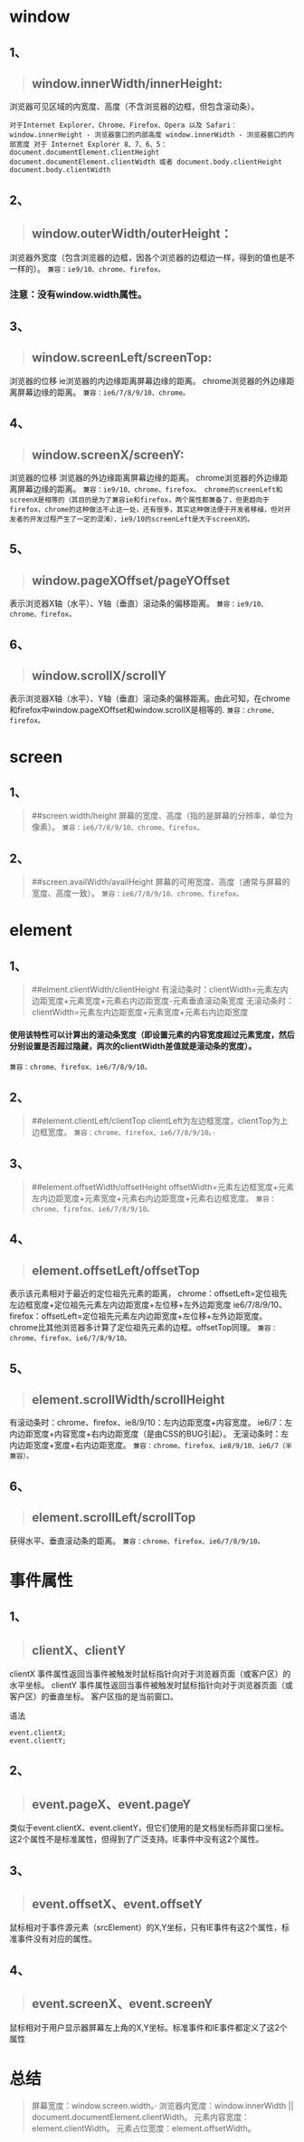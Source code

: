 # window
## 1、
>## window.innerWidth/innerHeight:  
浏览器可见区域的内宽度、高度（不含浏览器的边框，但包含滚动条）。

``
对于Internet Explorer、Chrome、Firefox、Opera 以及 Safari：
window.innerHeight - 浏览器窗口的内部高度
window.innerWidth - 浏览器窗口的内部宽度
对于 Internet Explorer 8、7、6、5：
document.documentElement.clientHeight
document.documentElement.clientWidth
或者
document.body.clientHeight
document.body.clientWidth
``
## 2、
>## window.outerWidth/outerHeight：
浏览器外宽度（包含浏览器的边框，因各个浏览器的边框边一样，得到的值也是不一样的）。
``
兼容：ie9/10、chrome、firefox。
``

### 注意：没有window.width属性。
## 3、
>## window.screenLeft/screenTop:  
浏览器的位移
ie浏览器的内边缘距离屏幕边缘的距离。
chrome浏览器的外边缘距离屏幕边缘的距离。
``
兼容：ie6/7/8/9/10、chrome。
``

## 4、
>## window.screenX/screenY:  
浏览器的位移
浏览器的外边缘距离屏幕边缘的距离。
chrome浏览器的外边缘距离屏幕边缘的距离。
``
兼容：ie9/10、chrome、firefox。
chrome的screenLeft和screenX是相等的（其目的是为了兼容ie和firefox，两个属性都兼备了，但更趋向于firefox，chrome的这种做法不止这一处，还有很多，其实这种做法便于开发者移植，但对开发者的开发过程产生了一定的混淆），ie9/10的screenLeft是大于screenX的。
``

## 5、
>## window.pageXOffset/pageYOffset
表示浏览器X轴（水平）、Y轴（垂直）滚动条的偏移距离。
``
兼容：ie9/10、chrome、firefox。
``

## 6、
>## window.scrollX/scrollY
表示浏览器X轴（水平）、Y轴（垂直）滚动条的偏移距离。由此可知，在chrome和firefox中window.pageXOffset和window.scrollX是相等的.
``
兼容：chrome、firefox。
``

# screen
## 1、
>##screen.width/height
屏幕的宽度、高度（指的是屏幕的分辨率，单位为像素）。
``
兼容：ie6/7/8/9/10、chrome、firefox。
``

## 2、
>##screen.availWidth/availHeight
屏幕的可用宽度、高度（通常与屏幕的宽度、高度一致）。
``
兼容：ie6/7/8/9/10、chrome、firefox。
``

# element
## 1、
>##elment.clientWidth/clientHeight
有滚动条时：clientWidth=元素左内边距宽度+元素宽度+元素右内边距宽度-元素垂直滚动条宽度
无滚动条时：clientWidth=元素左内边距宽度+元素宽度+元素右内边距宽度

#### 使用该特性可以计算出的滚动条宽度（即设置元素的内容宽度超过元素宽度，然后分别设置是否超过隐藏，两次的clientWidth差值就是滚动条的宽度）。
``
兼容：chrome、firefox、ie6/7/8/9/10。
``

## 2、
>##element.clientLeft/clientTop
clientLeft为左边框宽度，clientTop为上边框宽度。
``
兼容：chrome、firefox、ie6/7/8/9/10。·
``

## 3、
>##element.offsetWidth/offsetHeight
offsetWidth=元素左边框宽度+元素左内边距宽度+元素宽度+元素右内边距宽度+元素右边框宽度。
``
兼容：chrome、firefox、ie6/7/8/9/10。
``

## 4、
>## element.offsetLeft/offsetTop
表示该元素相对于最近的定位祖先元素的距离，
chrome：offsetLeft=定位祖先左边框宽度+定位祖先元素左内边距宽度+左位移+左外边距宽度
ie6/7/8/9/10、firefox：offsetLeft=定位祖先元素左内边距宽度+左位移+左外边距宽度。
chrome比其他浏览器多计算了定位祖先元素的边框。offsetTop同理。
``
兼容：chrome、firefox、ie6/7/8/9/10。
``

## 5、
>## element.scrollWidth/scrollHeight
有滚动条时：chrome、firefox、ie8/9/10：左内边距宽度+内容宽度。
ie6/7：左内边距宽度+内容宽度+右内边距宽度（是由CSS的BUG引起）。
无滚动条时：左内边距宽度+宽度+右内边距宽度。
``
兼容：chrome、firefox、ie8/9/10、ie6/7（半兼容）。
``

## 6、
>## element.scrollLeft/scrollTop
获得水平、垂直滚动条的距离。
``
兼容：chrome、firefox、ie6/7/8/9/10。
``

# 事件属性
## 1、
>## clientX、clientY
clientX 事件属性返回当事件被触发时鼠标指针向对于浏览器页面（或客户区）的水平坐标。
clientY 事件属性返回当事件被触发时鼠标指针向对于浏览器页面（或客户区）的垂直坐标。
客户区指的是当前窗口。

语法
```
event.clientX;
event.clientY;
```
## 2、
>## event.pageX、event.pageY
类似于event.clientX、event.clientY，但它们使用的是文档坐标而非窗口坐标。这2个属性不是标准属性，但得到了广泛支持。IE事件中没有这2个属性。

## 3、
>## event.offsetX、event.offsetY
鼠标相对于事件源元素（srcElement）的X,Y坐标，只有IE事件有这2个属性，标准事件没有对应的属性。

## 4、
>## event.screenX、event.screenY
鼠标相对于用户显示器屏幕左上角的X,Y坐标。标准事件和IE事件都定义了这2个属性


# 总结
>屏幕宽度：window.screen.width。·
浏览器内宽度：window.innerWidth || document.documentElement.clientWidth。
元素内容宽度：element.clientWidth。
元素占位宽度：element.offsetWidth。
